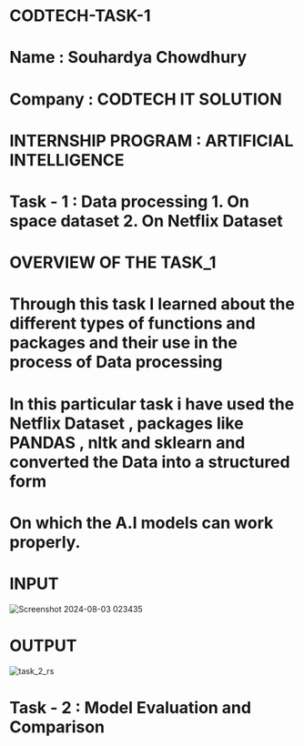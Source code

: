 # CODTECH-TASK-1

# Name : Souhardya Chowdhury 
# Company : CODTECH IT SOLUTION 
# INTERNSHIP PROGRAM : ARTIFICIAL INTELLIGENCE 
# Task - 1 : Data processing  1. On space dataset 2. On Netflix Dataset 
# OVERVIEW OF THE TASK_1

# Through this task I learned about the different types of functions and packages and their use in the process of Data processing 
# In this particular task i have used the Netflix Dataset , packages like PANDAS , nltk and sklearn and converted the Data into a structured form 
# On which the A.I models can work properly.
# INPUT

 ![Screenshot 2024-08-03 023435](https://github.com/user-attachments/assets/ecbb46b0-d720-470d-9bdd-0e791e29fda0)

# OUTPUT
![task_2_rs](https://github.com/user-attachments/assets/d7051773-253a-4f9d-bb6f-66c2ff8553b5)



# Task - 2 : Model Evaluation and Comparison 


